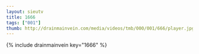 ```yaml
--- 
layout: sieutv
title: 1666
tags: ["001"]
thumb: http://drainmainvein.com/media/videos/tmb/000/001/666/player.jpg
---
```

{% include drainmainvein key="1666" %} 
